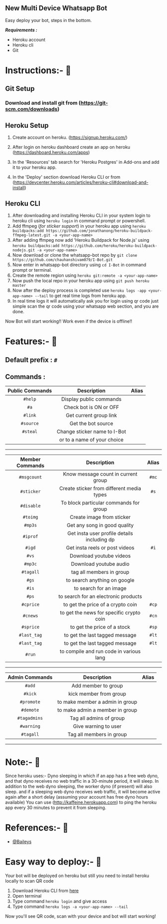 ## New Multi Device Whatsapp Bot

Easy deploy your bot, steps in the bottom.

**_Requirements :_**

- Heroku account
- Heroku cli
- Git

# Instructions:- :rocket:

## Git Setup

### Download and install git from (https://git-scm.com/downloads)

## Heroku Setup

1. Create account on heroku. (https://signup.heroku.com/)

2. After login on heroku dashboard create an app on heroku (https://dashboard.heroku.com/apps)

3. In the 'Resources' tab search for 'Heroku Postgres' in Add-ons and add it to your heroku app.

4. In the 'Deploy' section download Heroku CLI or from (https://devcenter.heroku.com/articles/heroku-cli#download-and-install)

## Heroku CLI

1. After downloading and installing Heroku CLI in your system login to heroku cli using `heroku login` in command prompt or powershell.
2. Add ffmpeg (_for sticker support_) in your heroku app using `heroku buildpacks:add https://github.com/jonathanong/heroku-buildpack-ffmpeg-latest.git -a <your-app-name>`
3. After adding ffmpeg now add 'Heroku Buildpack for Node.js' using `heroku buildpacks:add https://github.com/heroku/heroku-buildpack-nodejs.git -a <your-app-name>`
4. Now download or clone the whatsapp-bot repo by `git clone https://github.com/chauhanshivam079/I-Bot.git`
5. Now enter in whatsapp-bot directory using `cd I-Bot` in command prompt or terminal.
6. Create the remote region using `heroku git:remote -a <your-app-name>`
7. Now push the local repo in your heroku app using `git push heroku master`
8. Now after the deploy process is completed use `heroku logs -app <your-app-name> --tail` to get real time logs from heroku app.
9. In real time logs it will automatically ask you for login using qr code just simple scan the qr code using your whatsapp web section, and you are done.

Now Bot will start working!! Work even if the device is offline!!

# Features:- :rocket:

## Default prefix : `#`

## Commands :

|  Public Commands  |          Description           | Alias |
| :---------------: | :----------------------------: | :---: |
|      `#help`      |    Display public commands     |       |
|      `#a`         |    Check bot is ON or OFF      |       |
|      `#link`      |    Get current group link      |       |
|      `#source`    |    Get the bot source          |       |
|      `#steal`     |    Change sticker name to I-Bot|       | 
|                   |    or to a name of your choice |       |

<hr>

| Member Commands |                    Description                    |  Alias   |
| :-------------: | :-----------------------------------------------: | :------: |
|    `#msgcount`  |        Know message count in current group        |   `#mc`  |
|    `#sticker`   |        Create sticker from different media types  |   `#s`   |
|    `#disable`   |        To block particular commands for group     |          |
|    `#toimg`     |        Create image from sticker                  |          |
|    `#mp3s`      |        Get any song in good quality               |          |
|    `#iprof`     |        Get insta user profile details including dp|          |
|    `#igd`       |        Get insta reels or post videos             |   `#i`   |
|    `#vs`        |        Download youtube videos                    |          |
|    `#mp3c`      |        Download youtube audio                     |          |
|    `#tagall`    |        tag all members in group                   |          |
|    `#gs`        |        to search anything on google               |          |
|    `#is`        |        to search for an image                     |          |
|    `#ps`        |        to search for an electronic products       |          |
|    `#cprice`    |        to get the price of a crypto coin          |   `#cp`  |
|    `#cnews`     |        to get the news for specific crypto coin   |   `#cn`  |
|    `#sprice`    |        to get the price of a stock                |   `#sp`  |
|    `#last_tag`  |        to get the last tagged message             |   `#lt`  |
|    `#last_tag`  |        to get the last tagged message             |   `#lt`  |
|    `#run`       |        to compile and run code in various lang    |          |

<hr>

|   Admin Commands   |                       Description                       |  Alias  |
| :----------------: | :-----------------------------------------------------: | :-----: |
|      `#add`        |                  Add member to group                    |         |
|      `#kick`       |                  kick member from group                 |         |
|      `#promote`    |                  to make member a admin in group        |         |
|      `#demote`     |                  to make admin a member in group        |         |
|      `#tagadmins`  |                  Tag all admins of group                |         |
|      `#warning`    |                  Give warning to user                   |         |
|      `#tagall`     |                  Tag all members in group               |         |

<hr>

# Note:- :rocket:

Since heroku uses:- Dyno sleeping in which if an app has a free web dyno, and that dyno receives no web traffic in a 30-minute period, it will sleep. In addition to the web dyno sleeping, the worker dyno (if present) will also sleep. and if a sleeping web dyno receives web traffic, it will become active again after a short delay (assuming your account has free dyno hours available)
You can use (http://kaffeine.herokuapp.com) to ping the heroku app every 30 minutes to prevent it from sleeping.

# References:- :rocket:

- [@Baileys](https://github.com/adiwajshing/Baileys)

# Easy way to deploy:- :rocket:

Your bot will be deployed on heroku but still you need to install heroku locally to scan QR code

1. Download Heroku CLI from [here](https://devcenter.heroku.com/articles/heroku-cli#download-and-install)
2. Open terminal
3. Type command `heroku login` and give access
4. Type command `heroku logs -a <your-app-name> --tail`

Now you'll see QR code, scan with your device and bot will start working!
